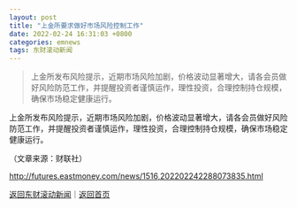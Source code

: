 ```yaml
---
layout: post
title: "上金所要求做好市场风险控制工作"
date: 2022-02-24 16:31:03 +0800
categories: emnews
tags: 东财滚动新闻
---
```

> 上金所发布风险提示，近期市场风险加剧，价格波动显著增大，请各会员做好风险防范工作，并提醒投资者谨慎运作，理性投资，合理控制持仓规模，确保市场稳定健康运行。

<p>上金所发布风险提示，近期市场风险加剧，价格波动显著增大，请各会员做好风险防范工作，并提醒投资者谨慎运作，理性投资，合理控制持仓规模，确保市场稳定健康运行。</p><p></p><p class="em_media">（文章来源：财联社）</p>

<http://futures.eastmoney.com/news/1516,202202242288073835.html>

[返回东财滚动新闻](//finews.withounder.com/emnews/)｜[返回首页](//finews.withounder.com/)